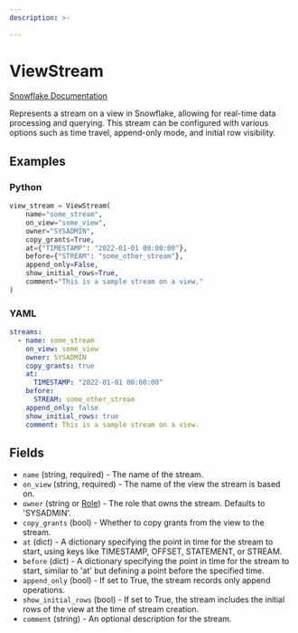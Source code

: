 ```yaml
---
description: >-
  
---
```


# ViewStream

[Snowflake Documentation](https://docs.snowflake.com/en/sql-reference/sql/create-stream)

Represents a stream on a view in Snowflake, allowing for real-time data processing and querying.
This stream can be configured with various options such as time travel, append-only mode, and initial row visibility.


## Examples

### Python

```python
view_stream = ViewStream(
    name="some_stream",
    on_view="some_view",
    owner="SYSADMIN",
    copy_grants=True,
    at={"TIMESTAMP": "2022-01-01 00:00:00"},
    before={"STREAM": "some_other_stream"},
    append_only=False,
    show_initial_rows=True,
    comment="This is a sample stream on a view."
)
```


### YAML

```yaml
streams:
  - name: some_stream
    on_view: some_view
    owner: SYSADMIN
    copy_grants: true
    at:
      TIMESTAMP: "2022-01-01 00:00:00"
    before:
      STREAM: some_other_stream
    append_only: false
    show_initial_rows: true
    comment: This is a sample stream on a view.
```


## Fields

* `name` (string, required) - The name of the stream.
* `on_view` (string, required) - The name of the view the stream is based on.
* `owner` (string or [Role](role.md)) - The role that owns the stream. Defaults to 'SYSADMIN'.
* `copy_grants` (bool) - Whether to copy grants from the view to the stream.
* `at` (dict) - A dictionary specifying the point in time for the stream to start, using keys like TIMESTAMP, OFFSET, STATEMENT, or STREAM.
* `before` (dict) - A dictionary specifying the point in time for the stream to start, similar to 'at' but defining a point before the specified time.
* `append_only` (bool) - If set to True, the stream records only append operations.
* `show_initial_rows` (bool) - If set to True, the stream includes the initial rows of the view at the time of stream creation.
* `comment` (string) - An optional description for the stream.


